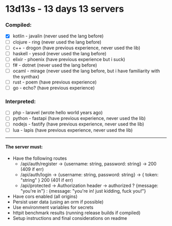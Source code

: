# 13d13s - 13 days 13 servers

### Compiled:
- [X] kotlin - javalin (never used the lang before)
- [ ] clojure - ring (never used the lang before)
- [ ] c++ - drogon (have previous experience, never used the lib)
- [ ] haskell - yesod	(never used the lang before)
- [ ] elixir - phoenix (have previous experience but i suck)
- [ ] f# - dotnet (never used the lang before)
- [ ] ocaml - mirage (never used the lang before, but i have familiarity with the synthax)
- [ ] rust - poem (have previous experience)
- [ ] go - echo? (have previous experience)

### Interpreted:
- [ ] php - laravel (wrote hello world years ago)
- [ ] python - fastapi (have previous experience, never used the lib)
- [ ] nodejs - fastify (have previous experience, never used the lib)
- [ ] lua - lapis (have previous experience, never used the lib)

-----
#### The server must:
- Have the following routes  
	- /api/auth/register -> {username: string, password: string} -> 200 (409 if err)
	- /api/auth/login -> {username: string, password: string} -> { token: "string" } 200 (401 if err)
	- /api/protected -> Authorization header -> authorized ? {message: "you're in"} : {message: "you're in! just kidding, fuck you!"}
- Have cors enabled (all origins)
- Persist user data (using an orm if possible)
- Use environment variables for secrets
- httpit benchmark results (running release builds if compiled)
- Setup instructions and final considerations on readme
